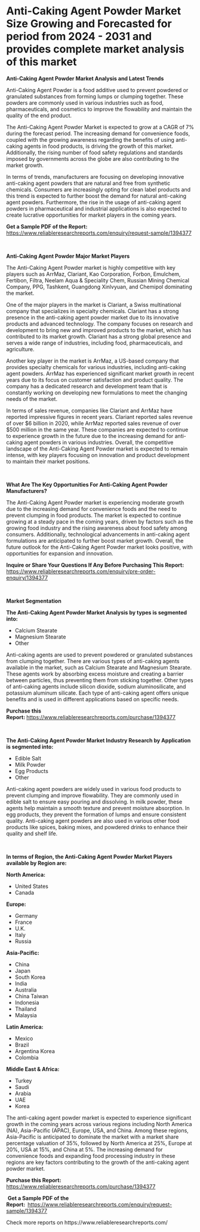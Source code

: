 <p><h1>Anti-Caking Agent Powder Market Size Growing and Forecasted for period from 2024 - 2031 and provides complete market analysis of this market</h1></p><p><strong>Anti-Caking Agent Powder Market Analysis and Latest Trends</strong></p>
<p><p>Anti-Caking Agent Powder is a food additive used to prevent powdered or granulated substances from forming lumps or clumping together. These powders are commonly used in various industries such as food, pharmaceuticals, and cosmetics to improve the flowability and maintain the quality of the end product.</p><p>The Anti-Caking Agent Powder Market is expected to grow at a CAGR of 7% during the forecast period. The increasing demand for convenience foods, coupled with the growing awareness regarding the benefits of using anti-caking agents in food products, is driving the growth of this market. Additionally, the rising number of food safety regulations and standards imposed by governments across the globe are also contributing to the market growth.</p><p>In terms of trends, manufacturers are focusing on developing innovative anti-caking agent powders that are natural and free from synthetic chemicals. Consumers are increasingly opting for clean label products and this trend is expected to further boost the demand for natural anti-caking agent powders. Furthermore, the rise in the usage of anti-caking agent powders in pharmaceutical and industrial applications is also expected to create lucrative opportunities for market players in the coming years.</p></p>
<p><strong>Get a Sample PDF of the Report:&nbsp;</strong> <a href="https://www.reliableresearchreports.com/enquiry/request-sample/1394377">https://www.reliableresearchreports.com/enquiry/request-sample/1394377</a></p>
<p>&nbsp;</p>
<p><strong>Anti-Caking Agent Powder Major Market Players</strong></p>
<p><p>The Anti-Caking Agent Powder market is highly competitive with key players such as ArrMaz, Clariant, Kao Corporation, Forbon, Emulchem, Fertibon, Filtra, Neelam Aqua & Speciality Chem, Russian Mining Chemical Company, PPG, Tashkent, Guangdong Xinlvyuan, and Chemipol dominating the market. </p><p>One of the major players in the market is Clariant, a Swiss multinational company that specializes in specialty chemicals. Clariant has a strong presence in the anti-caking agent powder market due to its innovative products and advanced technology. The company focuses on research and development to bring new and improved products to the market, which has contributed to its market growth. Clariant has a strong global presence and serves a wide range of industries, including food, pharmaceuticals, and agriculture.</p><p>Another key player in the market is ArrMaz, a US-based company that provides specialty chemicals for various industries, including anti-caking agent powders. ArrMaz has experienced significant market growth in recent years due to its focus on customer satisfaction and product quality. The company has a dedicated research and development team that is constantly working on developing new formulations to meet the changing needs of the market.</p><p>In terms of sales revenue, companies like Clariant and ArrMaz have reported impressive figures in recent years. Clariant reported sales revenue of over $6 billion in 2020, while ArrMaz reported sales revenue of over $500 million in the same year. These companies are expected to continue to experience growth in the future due to the increasing demand for anti-caking agent powders in various industries. Overall, the competitive landscape of the Anti-Caking Agent Powder market is expected to remain intense, with key players focusing on innovation and product development to maintain their market positions.</p></p>
<p>&nbsp;</p>
<p><strong>What Are The Key Opportunities For Anti-Caking Agent Powder Manufacturers?</strong></p>
<p><p>The Anti-Caking Agent Powder market is experiencing moderate growth due to the increasing demand for convenience foods and the need to prevent clumping in food products. The market is expected to continue growing at a steady pace in the coming years, driven by factors such as the growing food industry and the rising awareness about food safety among consumers. Additionally, technological advancements in anti-caking agent formulations are anticipated to further boost market growth. Overall, the future outlook for the Anti-Caking Agent Powder market looks positive, with opportunities for expansion and innovation.</p></p>
<p><strong>Inquire or Share Your Questions If Any Before Purchasing This Report:</strong> <a href="https://www.reliableresearchreports.com/enquiry/pre-order-enquiry/1394377">https://www.reliableresearchreports.com/enquiry/pre-order-enquiry/1394377</a></p>
<p>&nbsp;</p>
<p><strong>Market Segmentation</strong></p>
<p><strong>The Anti-Caking Agent Powder Market Analysis by types is segmented into:</strong></p>
<p><ul><li>Calcium Stearate</li><li>Magnesium Stearate</li><li>Other</li></ul></p>
<p><p>Anti-caking agents are used to prevent powdered or granulated substances from clumping together. There are various types of anti-caking agents available in the market, such as Calcium Stearate and Magnesium Stearate. These agents work by absorbing excess moisture and creating a barrier between particles, thus preventing them from sticking together. Other types of anti-caking agents include silicon dioxide, sodium aluminosilicate, and potassium aluminum silicate. Each type of anti-caking agent offers unique benefits and is used in different applications based on specific needs.</p></p>
<p><strong>Purchase this Report:&nbsp;</strong><a href="https://www.reliableresearchreports.com/purchase/1394377">https://www.reliableresearchreports.com/purchase/1394377</a></p>
<p>&nbsp;</p>
<p><strong>The Anti-Caking Agent Powder Market Industry Research by Application is segmented into:</strong></p>
<p><ul><li>Edible Salt</li><li>Milk Powder</li><li>Egg Products</li><li>Other</li></ul></p>
<p><p>Anti-caking agent powders are widely used in various food products to prevent clumping and improve flowability. They are commonly used in edible salt to ensure easy pouring and dissolving. In milk powder, these agents help maintain a smooth texture and prevent moisture absorption. In egg products, they prevent the formation of lumps and ensure consistent quality. Anti-caking agent powders are also used in various other food products like spices, baking mixes, and powdered drinks to enhance their quality and shelf life.</p></p>
<p>&nbsp;</p>
<p><strong>In terms of Region, the Anti-Caking Agent Powder Market Players available by Region are:</strong></p>
<p>
    <p> <strong> North America: </strong>
        <ul>
            <li>United States</li>
            <li>Canada</li>
        </ul>
        </p> 
    <p> <strong> Europe: </strong>
        <ul>
            <li>Germany</li>
            <li>France</li>
            <li>U.K.</li>
            <li>Italy</li>
            <li>Russia</li>
        </ul>
        </p> 
    <p> <strong> Asia-Pacific: </strong>
        <ul>
            <li>China</li>
            <li>Japan</li>
            <li>South Korea</li>
            <li>India</li>
            <li>Australia</li>
            <li>China Taiwan</li>
            <li>Indonesia</li>
            <li>Thailand</li>
            <li>Malaysia</li>
        </ul>
        </p> 
    <p> <strong> Latin America: </strong>
        <ul>
            <li>Mexico</li>
            <li>Brazil</li>
            <li>Argentina Korea</li>
            <li>Colombia</li>
        </ul>
        </p> 
    <p> <strong> Middle East & Africa: </strong>
        <ul>
            <li>Turkey</li>
            <li>Saudi</li>
            <li>Arabia</li>
            <li>UAE</li>
            <li>Korea</li>
        </ul>
    </p>
    </p>
<p><p>The anti-caking agent powder market is expected to experience significant growth in the coming years across various regions including North America (NA), Asia-Pacific (APAC), Europe, USA, and China. Among these regions, Asia-Pacific is anticipated to dominate the market with a market share percentage valuation of 35%, followed by North America at 25%, Europe at 20%, USA at 15%, and China at 5%. The increasing demand for convenience foods and expanding food processing industry in these regions are key factors contributing to the growth of the anti-caking agent powder market.</p></p>
<p><strong>Purchase this Report: </strong><a href="https://www.reliableresearchreports.com/purchase/1394377">https://www.reliableresearchreports.com/purchase/1394377</a></p>
<p>&nbsp;<strong>Get a Sample PDF of the Report:&nbsp;&nbsp;</strong><a href="https://www.reliableresearchreports.com/enquiry/request-sample/1394377">https://www.reliableresearchreports.com/enquiry/request-sample/1394377</a></p>
<p><strong></strong></p>
<p>Check more reports on https://www.reliableresearchreports.com/</p>